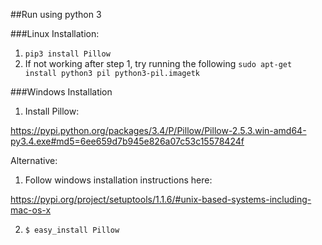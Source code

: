 ##Run using python 3

###Linux Installation:

1. `pip3 install Pillow`
2. If not working after step 1, try running the following
`sudo apt-get install python3 pil python3-pil.imagetk`

###Windows Installation

1. Install Pillow:

https://pypi.python.org/packages/3.4/P/Pillow/Pillow-2.5.3.win-amd64-py3.4.exe#md5=6ee659d7b945e826a07c53c15578424f

Alternative:

1. Follow windows installation instructions here:

https://pypi.org/project/setuptools/1.1.6/#unix-based-systems-including-mac-os-x

2. `$ easy_install Pillow`


